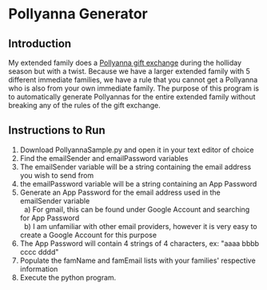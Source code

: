 # Pollyanna Generator

## Introduction
My extended family does a [Pollyanna gift exchange](https://en.wikipedia.org/wiki/Pollyanna#:~:text=The%20word%20%22pollyanna%22%20may%20also,surrounding%20areas.) during the holliday season but with a twist. Because we have a larger extended family with 5 different immediate families, we have a rule that you cannot get a Pollyanna who is also from your own immediate family. The purpose of this program is to automatically generate Pollyannas for the entire extended family without breaking any of the rules of the gift exchange.

## Instructions to Run
1. Download PollyannaSample.py and open it in your text editor of choice
2. Find the emailSender and emailPassword variables
3. The emailSender variable will be a string containing the email address you wish to send from
4. the emailPassword variable will be a string containing an App Password
5. Generate an App Password for the email address used in the emailSender variable <br>
&nbsp; a) For gmail, this can be found under Google Account and searching for App Password <br>
&nbsp; b) I am unfamiliar with other email providers, however it is very easy to create a Google Account for this purpose <br>
6. The App Password will contain 4 strings of 4 characters, ex: "aaaa bbbb cccc dddd"
7. Populate the famName and famEmail lists with your families' respective information
8. Execute the python program.
